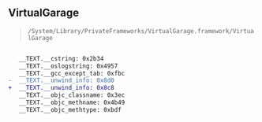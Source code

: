 ## VirtualGarage

> `/System/Library/PrivateFrameworks/VirtualGarage.framework/VirtualGarage`

```diff

   __TEXT.__cstring: 0x2b34
   __TEXT.__oslogstring: 0x4957
   __TEXT.__gcc_except_tab: 0xfbc
-  __TEXT.__unwind_info: 0x8d0
+  __TEXT.__unwind_info: 0x8c8
   __TEXT.__objc_classname: 0x3ec
   __TEXT.__objc_methname: 0x4b49
   __TEXT.__objc_methtype: 0xbdf

```
